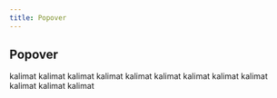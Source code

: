 ```yaml
---
title: Popover
---
```


## Popover

kalimat kalimat
kalimat kalimat
kalimat kalimat
kalimat kalimat
kalimat kalimat
kalimat kalimat
